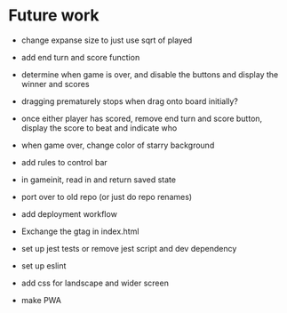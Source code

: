 # Future work

- change expanse size to just use sqrt of played
- add end turn and score function
- determine when game is over, and disable the buttons and display the winner and scores
- dragging prematurely stops when drag onto board initially?
- once either player has scored, remove end turn and score button, display the score to beat and indicate who
- when game over, change color of starry background

- add rules to control bar
- in gameinit, read in and return saved state
- port over to old repo (or just do repo renames)
- add deployment workflow
- Exchange the gtag in index.html
- set up jest tests or remove jest script and dev dependency
- set up eslint
- add css for landscape and wider screen
- make PWA
